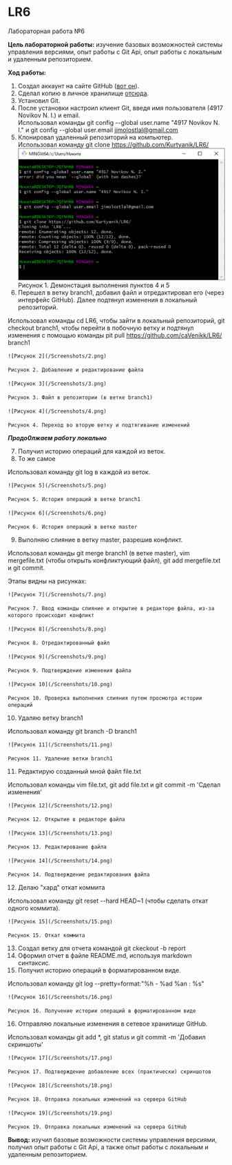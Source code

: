 # LR6
Лабораторная работа №6

**Цель лабораторной работы:** изучение базовых возможностей системы
управления версиями, опыт работы с Git Api, опыт работы с локальным и
удаленным репозиторием. 

**Ход работы:**
1. Создал аккаунт на сайте GitHub ([вот он](https://github.com/caVenikk)).
2. Сделал копию в личное хранилище [отсюда](https://github.com/Kurtyanik/LR6/).
3. Установил Git.
4. После установки настроил клиент Git, введя имя пользователя (4917 Novikov N. I.) и email.<br>
Использовал команды git config --global user.name "4917 Novikov N. I." и git config --global user.email jimolostlal@gmail.com<br>
5. Клонировал удаленный репозиторий на компьютер.<br>
Использовал команду git clone https://github.com/Kurtyanik/LR6/<br>
	![Рисунок 1](/Screenshots/1.png)<br>
	Рисунок 1. Демонстация выполнения пунктов 4 и 5
6. Перешел в ветку branch1, добавил файл и отредактировал его (через интерфейс GitHub). Далее подтянул изменения в локальный репозиторий.

Использовал команды cd LR6, чтобы зайти в локальный репозиторий, git checkout branch1, чтобы перейти в побочную ветку и подтянул изменения с помощью команды pit pull https://github.com/caVenikk/LR6/ branch1

	![Рисунок 2](/Screenshots/2.png)

	Рисунок 2. Добавление и редактирование файла

	![Рисунок 3](/Screenshots/3.png)

	Рисунок 3. Файл в репозитории (в ветке branch1)

	![Рисунок 4](/Screenshots/4.png)

	Рисунок 4. Переход во вторую ветку и подтягивание изменений

***Продо0лжаем работу локально***

7. Получил историю операций для каждой из веток.
8. То же самое

Использовал команду git log в каждой из веток.

	![Рисунок 5](/Screenshots/5.png)

	Рисунок 5. История операций в ветке branch1

	![Рисунок 6](/Screenshots/6.png)

	Рисунок 6. История операций в ветке master

9. Выполняю слияние в ветку master, разрешив конфликт.

Использовал команды git merge branch1 (в ветке master), vim mergefile.txt (чтобы открыть конфликтующий файл), git add mergefile.txt и git commit.

Этапы видны на рисунках:

	![Рисунок 7](/Screenshots/7.png)

	Рисунок 7. Ввод команды слияние и открытие в редакторе файла, из-за которого происходит конфликт

	![Рисунок 8](/Screenshots/8.png)

	Рисунок 8. Отредактированный файл

	![Рисунок 9](/Screenshots/9.png)

	Рисунок 9. Подтверждение изменения файла

	![Рисунок 10](/Screenshots/10.png)

	Рисунок 10. Проверка выполнения слияния путем просмотра истории операций

10. Удаляю ветку branch1

Использовал команду git branch -D branch1

	![Рисунок 11](/Screenshots/11.png)

	Рисунок 11. Удаление ветки branch1

11. Редактирую созданный мной файл file.txt

Использовал команды vim file.txt, git add file.txt и git commit -m 'Сделал изменения'

	![Рисунок 12](/Screenshots/12.png)

	Рисунок 12. Открытие в редакторе файла

	![Рисунок 13](/Screenshots/13.png)

	Рисунок 13. Редактирование файла

	![Рисунок 14](/Screenshots/14.png)

	Рисунок 14. Подтверждение редактирования файла

12. Делаю "хард" откат коммита

Использовал команду git reset --hard HEAD~1 (чтобы сделать откат одного коммита).

	![Рисунок 15](/Screenshots/15.png)

	Рисунок 15. Откат коммита

13. Создал ветку для отчета командой git ckeckout -b report
14. Оформил отчет в файле README.md, используя markdown синтаксис.
15. Получил историю операций в форматированном виде.

Использовал команду git log --pretty=format:"%h - %ad %an : %s"

	![Рисунок 16](/Screenshots/16.png)

	Рисунок 16. Получение истории операций в форматированном виде

16. Отправляю локальные изменения в сетевое хранилище GitHub.

Использовал команды git add \*, git status и git commit -m 'Добавил скриншоты' 

	![Рисунок 17](/Screenshots/17.png)

	Рисунок 17. Подтверждение добавление всех (практически) скриншотов

	![Рисунок 18](/Screenshots/18.png)

	Рисунок 18. Отправка локальных изменений на сервера GitHub

	![Рисунок 19](/Screenshots/19.png)

	Рисунок 19. Отправка локальных изменений на сервера GitHub

**Вывод:** изучил базовые возможности системы управления версиями, получил опыт работы с Git Api, а также опыт работы с локальным и удаленным репозиторием.
